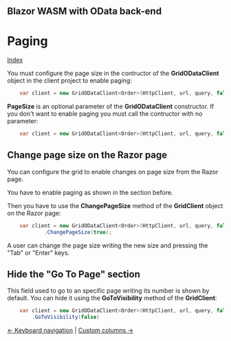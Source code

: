 ## Blazor WASM with OData back-end

# Paging

[Index](Documentation.md)

You must configure the page size in the contructor of the **GridODataClient** object in the client project to enable paging:

```c#
    var client = new GridODataClient<Order>(HttpClient, url, query, false, "ordersGrid", columns, 10, locale);
```

**PageSize** is an optional parameter of the **GridODataClient** constructor. If you don't want to enable paging you must call the contructor with no parameter:

```c#
    var client = new GridODataClient<Order>(HttpClient, url, query, false, "ordersGrid", columns);
```


## Change page size on the Razor page

You can configure the grid to enable changes on page size from the Razor page.

You have to enable paging as shown in the section before.

Then you have to use the **ChangePageSize** method of the **GridClient** object on the Razor page:

```c#
    var client = new GridODataClient<Order>(HttpClient, url, query, false, "ordersGrid", columns, 10, locale)
            .ChangePageSize(true);
```

A user can change the page size writing the new size and pressing the "Tab" or "Enter" keys.

## Hide the "Go To Page" section

This field used to go to an specific page writing its number is shown by default. You can hide it using the **GoToVisibility** method of the **GridClient**:

```c#
    var client = new GridODataClient<Order>(HttpClient, url, query, false, "ordersGrid", columns, 10, locale)
        .GoToVisibility(false)
```

[<- Keyboard navigation](Keyboard_navigation.md) | [Custom columns ->](Custom_columns.md)
